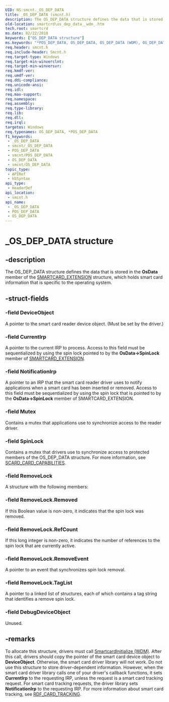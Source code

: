 ```yaml
---
UID: NS:smcnt._OS_DEP_DATA
title: _OS_DEP_DATA (smcnt.h)
description: The OS_DEP_DATA structure defines the data that is stored in the OsData member of the SMARTCARD_EXTENSION structure, which holds smart card information that is specific to the operating system.
old-location: smartcrd\os_dep_data__wdm_.htm
tech.root: smartcrd
ms.date: 02/22/2018
keywords: ["OS_DEP_DATA structure"]
ms.keywords: "*POS_DEP_DATA, OS_DEP_DATA, OS_DEP_DATA (WDM), OS_DEP_DATA (WDM) structure [Smart Card Reader Devices], OS_DEP_DATA structure [Smart Card Reader Devices], POS_DEP_DATA, POS_DEP_DATA structure pointer [Smart Card Reader Devices], _OS_DEP_DATA, scstruct_f7288ef8-a011-44c0-ab86-db7cc6d1a985.xml, smartcrd.os_dep_data__wdm_, smcnt/OS_DEP_DATA, smcnt/POS_DEP_DATA"
req.header: smcnt.h
req.include-header: Smcnt.h
req.target-type: Windows
req.target-min-winverclnt: 
req.target-min-winversvr: 
req.kmdf-ver: 
req.umdf-ver: 
req.ddi-compliance: 
req.unicode-ansi: 
req.idl: 
req.max-support: 
req.namespace: 
req.assembly: 
req.type-library: 
req.lib: 
req.dll: 
req.irql: 
targetos: Windows
req.typenames: OS_DEP_DATA, *POS_DEP_DATA
f1_keywords:
 - _OS_DEP_DATA
 - smcnt/_OS_DEP_DATA
 - POS_DEP_DATA
 - smcnt/POS_DEP_DATA
 - OS_DEP_DATA
 - smcnt/OS_DEP_DATA
topic_type:
 - APIRef
 - kbSyntax
api_type:
 - HeaderDef
api_location:
 - smcnt.h
api_name:
 - _OS_DEP_DATA
 - POS_DEP_DATA
 - OS_DEP_DATA
---
```


# _OS_DEP_DATA structure


## -description

The OS_DEP_DATA structure defines the data that is stored in the <b>OsData</b> member of the <a href="/windows-hardware/drivers/ddi/smclib/ns-smclib-_smartcard_extension">SMARTCARD_EXTENSION</a> structure, which holds smart card information that is specific to the operating system.

## -struct-fields

### -field DeviceObject

A pointer to the smart card reader device object. (Must be set by the driver.)

### -field CurrentIrp

A pointer to the current IRP to process. Access to this field must be sequentialized by using the spin lock pointed to by the <b>OsData->SpinLock</b> member of <a href="/windows-hardware/drivers/ddi/smclib/ns-smclib-_smartcard_extension">SMARTCARD_EXTENSION</a>.

### -field NotificationIrp

A pointer to an IRP that the smart card reader driver uses to notify applications when a smart card has been inserted or removed. Access to this field must be sequentialized by using the spin lock that is pointed to by the <b>OsData->SpinLock</b> member of SMARTCARD_EXTENSION.

### -field Mutex

Contains a mutex that applications use to synchronize access to the reader driver.

### -field SpinLock

Contains a mutex that drivers use to synchronize access to protected members of the OS_DEP_DATA structure. For more information, see <a href="/windows-hardware/drivers/ddi/smclib/ns-smclib-_scard_card_capabilities">SCARD_CARD_CAPABILITIES</a>.

### -field RemoveLock

A structure with the following members:

### -field RemoveLock.Removed

If this Boolean value is non-zero, it indicates that the spin lock was removed.

### -field RemoveLock.RefCount

If this long integer is non-zero, it indicates the number of references to the spin lock that are currently active.

### -field RemoveLock.RemoveEvent

A pointer to an event that synchronizes spin lock removal.

### -field RemoveLock.TagList

A pointer to a linked list of structures, each of which contains a tag string that identifies a remove spin lock.

### -field DebugDeviceObject

Unused.

## -remarks

To allocate this structure, drivers must call <a href="/previous-versions/ff548944(v=vs.85)">SmartcardInitialize (WDM)</a>. After this call, drivers should copy the pointer of the smart card device object to <b>DeviceObject</b>. Otherwise, the smart card driver library will not work. Do not use this structure to store driver-dependent information. However, when the smart card driver library calls one of your driver's callback functions, it sets <b>CurrentIrp</b> to the requesting IRP, unless the request is a smart card tracking request. For smart card tracking requests, the driver library sets <b>NotificationIrp</b> to the requesting IRP. For more information about smart card tracking, see <a href="/previous-versions/windows/hardware/drivers/ff548920(v=vs.85)">RDF_CARD_TRACKING</a>.

